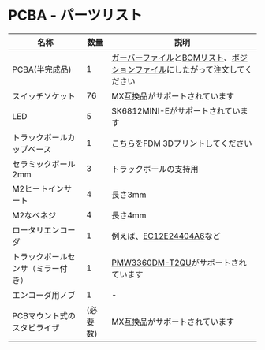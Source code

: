 # PCBA - パーツリスト
|名称|数量|説明|
|---|---|---|
|PCBA(半完成品)|1|[ガーバーファイル](https://github.com/bbrfkr/dynamis-keyboard/tree/main/gerbers)と[BOMリスト](https://github.com/bbrfkr/dynamis-keyboard/tree/main/bom.csv)、[ポジションファイル](https://github.com/bbrfkr/dynamis-keyboard/tree/main/dynamis-pos.csv)にしたがって注文してください|
|スイッチソケット|76|MX互換品がサポートされています|
|LED|5|SK6812MINI-Eがサポートされています|
|トラックボールカップベース|1|[こちら](https://github.com/bbrfkr/dynamis-keyboard/blob/main/trackball-cup/trackball-cup.stl)をFDM 3Dプリントしてください|
|セラミックボール 2mm|3|トラックボールの支持用|
|M2ヒートインサート|4|長さ3mm|
|M2なべネジ|4|長さ4mm|
|ロータリエンコーダ|1|例えば、[EC12E24404A6](https://www.mouser.jp/datasheet/2/15/EC12E-1370769.pdf)など|
|トラックボールセンサ（ミラー付き）|1|[PMW3360DM-T2QU](https://d3s5r33r268y59.cloudfront.net/datasheets/9604/2017-05-07-18-19-11/PMS0058-PMW3360DM-T2QU-DS-R1.50-26092016._20161202173741.pdf)がサポートされています|
|エンコーダ用ノブ|1|-|
|PCBマウント式のスタビライザ|(必要数)|MX互換品がサポートされています|
